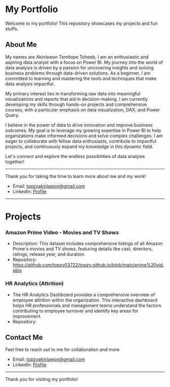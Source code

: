 # My Portfolio

Welcome to my portfolio! This repository showcases my projects and fun stuffs.
## About Me

My names are Akinlawon Temitope Toheeb, I am an enthusiastic and aspiring data analyst with a focus on Power BI. My journey into the world of data analysis is driven by a passion for uncovering insights and solving business problems through data-driven solutions. As a beginner, I am committed to learning and mastering the tools and techniques that make data analysis impactful.

My primary interest lies in transforming raw data into meaningful visualizations and reports that aid in decision-making. I am currently developing my skills through hands-on projects and comprehensive courses, with a particular emphasis on data visualization, DAX, and Power Query.

I believe in the power of data to drive innovation and improve business outcomes. My goal is to leverage my growing expertise in Power BI to help organizations make informed decisions and solve complex challenges. I am eager to collaborate with fellow data enthusiasts, contribute to impactful projects, and continuously expand my knowledge in this dynamic field.

Let's connect and explore the endless possibilities of data analysis together!

---

Thank you for taking the time to learn more about me and my work!

- Email: topzyakinlawon@gmail.com
- LinkedIn: [Profile](www.linkedin.com/in/akintemitope)

---

# Projects

### Amazon Prime Video - Movies and TV Shows

- Description: This dataset includes comprehensive listings of all Amazon Prime's movies and TV shows, featuring details like cast, directors, ratings, release year, and duration.
- Repository: https://github.com/topzy03722/topzy.github.io/blob/main/prime%20vid.pbix

 ### HR Analytics (Attrition)
 - The HR Analytics Dashboard provides a comprehensive overview of employee attrition within the organization. This interactive dashboard helps HR professionals and management teams understand the factors contributing to employee turnover and identify key areas for improvement.
 - Repository: 


## Contact Me

Feel free to reach out to me for collaboration and more

- Email: topzyakinlawon@gmail.com
- LinkedIn: [Profile](https://www.linkedin.com/in/prince-nwaekwu/)

---

Thank you for visiting my portfolio!

<!---
topzy03722/topzy03722 is a ✨ special ✨ repository because its `README.md` (this file) appears on your GitHub profile.
You can click the Preview link to take a look at your changes.
--->
